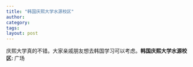 ```yaml
---
title: "韩国庆熙大学水源校区"
author:
category: 
tags: 
layout: post
---
```

庆熙大学真的不错。大家亲戚朋友想去韩国学习可以考虑。<a href="/node/69"></a><strong>韩国庆熙大学水源校区: </strong> 广场

